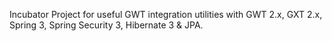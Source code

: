 Incubator Project for useful GWT integration utilities with GWT 2.x, GXT 2.x, Spring 3, Spring Security 3, Hibernate 3 & JPA.